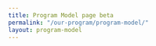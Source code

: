```yaml
---
title: Program Model page beta
permalink: "/our-program/program-model/"
layout: program-model
---
```


